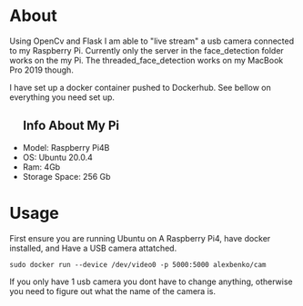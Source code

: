 # About
<p>
  Using OpenCv and Flask I am able to "live stream" a usb camera connected to my Raspberry Pi. Currently only the server in the face_detection folder works on the my Pi. The threaded_face_detection works on my MacBook Pro 2019 though.
</p>

<p>I have set up a docker container pushed to Dockerhub. See bellow on everything you need set up.</p>


<ul>
  <h2>Info About My Pi</h2>
  <li>Model: Raspberry Pi4B</li>
  <li>OS: Ubuntu 20.0.4</li>
  <li>Ram: 4Gb</l1>
  <li>Storage Space: 256 Gb</li>
</ul>

# Usage
<p>First ensure you are running Ubuntu on A Raspberry Pi4, have docker installed, and Have a USB camera attatched.</p>
<code>sudo docker run --device /dev/video0 -p 5000:5000 alexbenko/cam</code>
<p>If you only have 1 usb camera you dont have to change anything, otherwise you need to figure out what the name of the camera is.</p>
